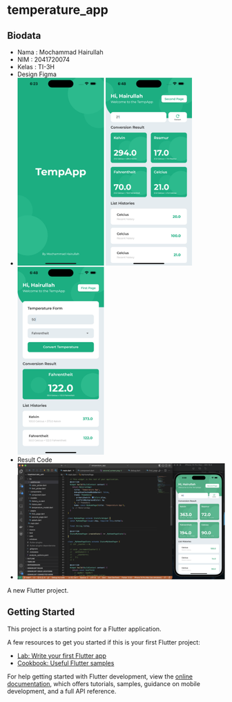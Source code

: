 # temperature_app

## Biodata
- Nama : Mochammad Hairullah
- NIM : 2041720074
- Kelas : TI-3H
- Design Figma
- <img src="./assets/reports/splash.png" width="200"> <img src="./assets/reports/first_screen.png" width="200"> <img src="./assets/reports/second_screen.png" width="200">
- Result Code
- <img src="./assets/reports/result.png">


A new Flutter project.

## Getting Started

This project is a starting point for a Flutter application.

A few resources to get you started if this is your first Flutter project:

- [Lab: Write your first Flutter app](https://docs.flutter.dev/get-started/codelab)
- [Cookbook: Useful Flutter samples](https://docs.flutter.dev/cookbook)

For help getting started with Flutter development, view the
[online documentation](https://docs.flutter.dev/), which offers tutorials,
samples, guidance on mobile development, and a full API reference.
